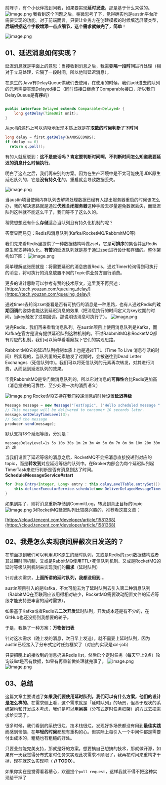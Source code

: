 前阵子，有个小伙伴找到问我，如果要实现**延时发送**，那是基于什么来做的。
![image.png](https://cdn.nlark.com/yuque/0/2022/png/1285871/1649771505975-6439af99-af46-4312-a8e0-2342c81af2fa.png#averageHue=%23e5e8e8&clientId=u8e66d095-86b5-4&from=paste&id=u71b505d3&originHeight=1686&originWidth=1080&originalType=url&ratio=1&rotation=0&showTitle=false&size=776413&status=done&style=none&taskId=ue83634a7-2d0d-4bb1-ab61-c749539a2b4&title=)
我看到这个问题之后，稍微思考了下，觉得确实也是austin平台所需要实现的功能。对于前端而言，只要让业务方在创建模板的时候填选屏蔽类型，**后端根据这个字段增添一点点细节，这个需求就做完了，简单**！

![image.png](https://cdn.nlark.com/yuque/0/2022/png/1285871/1649771505516-4c37bfc1-5d8d-490d-8737-be9ac8c11e2b.png#averageHue=%23fdfcfc&clientId=u8e66d095-86b5-4&from=paste&id=uc78249e5&originHeight=858&originWidth=1568&originalType=url&ratio=1&rotation=0&showTitle=false&size=240481&status=done&style=none&taskId=u1b748892-f930-47d3-a3e0-fbf97b3b408&title=)
## 01、延迟消息如何实现？
延迟消息就是字面上的意思：当接收到消息之后，我需要**隔一段时间**进行处理（相对于立马处理，它隔了一段时间，所以他叫延迟消息）。

在原生的Java有DelayQueue供我们去使用，在使用的时候，我们add进去的队列的元素需要实现Delayed接口（同时该接口继承了Comparable接口，所以我们DelayQueue是**有序**的）

```java

public interface Delayed extends Comparable<Delayed> {
    long getDelay(TimeUnit unit);
}

```
从poll的源码上可以清晰地发现本质上就是在**取数的时候判断了下时间**

```java
long delay = first.getDelay(NANOSECONDS);
if (delay <= 0)
  return q.poll();
```
有的人就反驳到：**这不是废话吗？肯定要判断时间啊，不判断时间怎么知道我要延迟的消息什么时候执行**。

明白了这点之后，我们再来别的方案。因为在生产环境中是不太可能使用JDK原生延迟队列的，它是**没有持久化**的，重启就会导致数据丢失。

![image.png](https://cdn.nlark.com/yuque/0/2022/png/1285871/1649771505415-17e4c998-7729-49a0-8fd6-2decdb94787d.png#averageHue=%23eed9d8&clientId=u8e66d095-86b5-4&from=paste&id=uc2525601&originHeight=238&originWidth=906&originalType=url&ratio=1&rotation=0&showTitle=false&size=94507&status=done&style=none&taskId=uc8c5c34b-04a0-40e6-991c-8f8d22cb709&title=)

当austin项目使用内存队列去解耦处理数据已经有人提出服务器重启的时候该怎么办，我的解决思路就是通过**优雅关闭服务器**这种手段去尽量避免数据丢失，而延迟队列这种就不能这么干了，我们等不了这么久的。

稍微想想还有什么**存储**适合当队列且有持久化机制的呢？

答案显而易见：Redis和消息队列(Kafka/RocketMQ/RabbmitMQ等)

我们先来看Redis里提供了一种数据结构叫做zset，它是**可排序**的集合并且Redis原生就支持持久化。**有赞**的延迟队列就是基于通过zset进行设计和存储的。整体架构如下图：
![image.png](https://cdn.nlark.com/yuque/0/2022/png/1285871/1649771505616-c0518bd9-1845-494e-ac99-98988f5459f1.png#averageHue=%23e9b376&clientId=u8e66d095-86b5-4&from=paste&id=ubb73cee8&originHeight=666&originWidth=1232&originalType=url&ratio=1&rotation=0&showTitle=false&size=346784&status=done&style=none&taskId=u6cae3eca-42c3-4750-bad2-db1646ea9f9&title=)

简单理解这张图就是：将需要延迟的消息放置Redis，通过Timer轮询得到可执行的消息，将可执行的消息放置不同的Topic供业务方自行消费。

更多的设计思路可以参考有赞的技术原文，这里我不再赘述：[https://tech.youzan.com/queuing_delay/](https://tech.youzan.com/queuing_delay/)

通过timer去轮询zset查看是否有可执行的消息是一种思路，也有人通过Redis的**过期回调**的姿势也能达到延迟消息的效果（把消息执行的时间定义为key过期的时间，当key触发了过期回调，那说明该消息可执行了）。
![image.png](https://cdn.nlark.com/yuque/0/2022/png/1285871/1649771505415-33f881d1-62f3-407b-bae6-237e7b9109b6.png#averageHue=%237aa943&clientId=u8e66d095-86b5-4&from=paste&id=u8e3029a9&originHeight=296&originWidth=1502&originalType=url&ratio=1&rotation=0&showTitle=false&size=132338&status=done&style=none&taskId=u3f473afe-5ac9-443d-b156-2281d30962d&title=)

说完Redis，我们再来看看消息队列。在austin项目上使用消息队列是Kafka，而Kafka在官方是没有提供延迟队列这种机制的。不过RabbmitMQ和RocketMQ都有对应的机制，我们可以简单看看窥探下它们的实现思路。

RabbmitMQ它的延迟队列机制本质上也是通过TTL（Time To Live 消息存活的时间）所实现的，当队列里的元素触发了过期时，会被送往到Dead Letter Exchanges（死信队列中)。我们可以将死信队列的元素再次转发，对其进行消费，从而达到延迟队列的效果。

毕竟RabbmitMQ是专门做消息队列的，所以它对消息的**可靠性**会比Redis更加高（消息投递的可靠性、至少处理一次的消费语义）

![image.png](https://cdn.nlark.com/yuque/0/2022/png/1285871/1649771506415-ed7d20a9-0ada-4e36-97fd-ccaed6e0d8f1.png#averageHue=%23f4e8d9&clientId=u8e66d095-86b5-4&from=paste&id=ucf2e86f8&originHeight=272&originWidth=780&originalType=url&ratio=1&rotation=0&showTitle=false&size=92257&status=done&style=none&taskId=uf6757a68-9e27-43c6-9bb4-9ad30f87f3c&title=)
RocketMQ支持在我们投递消息的时候设置**延迟等级**
```java
Message message = new Message("TestTopic", ("Hello scheduled message " + i).getBytes());
// This message will be delivered to consumer 10 seconds later.
message.setDelayTimeLevel(3);
// Send the message
producer.send(message);
```
默认支持18个延迟等级，分别是：

`messageDelayLevel=1s 5s 10s 30s 1m 2m 3m 4m 5m 6m 7m 8m 9m 10m 20m 30m 1h 2h`

当我们设置了延迟等级的消息之后，RocketMQ不会把消息直接投递到对应的topic，而是**转发到**对应延迟等级的队列中。在Broker内部会为每个延迟队列起TimerTask来进行判断是否有消息到达了时间。
**ScheduleMessageService#start**
```java
for (Map.Entry<Integer, Long> entry : this.delayLevelTable.entrySet()) {
    this.deliverExecutorService.schedule(new DeliverDelayedMessageTimerTask(level, offset), FIRST_DELAY_TIME, TimeUnit.MILLISECONDS);
}  
```

如果到期了，则将消息重新存储到CommitLog，转发到真正目标的topic
![image.png](https://cdn.nlark.com/yuque/0/2022/png/1285871/1649771506644-7e7c2e5a-62ab-4de7-b0da-16a13545d691.png#averageHue=%23faf8f7&clientId=u8e66d095-86b5-4&from=paste&id=u46dd4fe3&originHeight=1026&originWidth=2096&originalType=url&ratio=1&rotation=0&showTitle=false&size=287241&status=done&style=none&taskId=u2551bb5a-cbbd-45ba-b2ab-322ddf44ed4&title=)
对RocketMQ延迟队列比较感兴趣的，推荐看这篇文章：

[https://cloud.tencent.com/developer/article/1581368](https://cloud.tencent.com/developer/article/1581368)
## 02、我是怎么实现夜间屏蔽次日发送的？

在前面提到我们可以利用JDK原生的延时队列，又或是Redis的zset数据结构或者其过期时间机制、又或是RabbitMQ使用TTL+死信队列机制、又或是RocketMQ的延时等级队列机制来实现我们的**需求**（延时队列）

针对此次需求，**上面所讲的延时队列，我都没用到...**

austin项目引入的是Kafka，不太可能去为了延时队列去引入第二种消息队列（RabbitMQ在互联网应该用得相对较少，RocketMQ需要改动配置文件的延迟等级才能支持更丰富的延时需求）。

如果基于Kafka或者Redis去**二次开发**延时队列，开发成本还是有不少的，在GitHub也还没捞到我想要的轮子。

于是，我换了一种方案：**万物皆扫表**

针对这次需求（晚上发的消息，次日早上发送），就不需要上延时队列，因为austin已经接入了分布式定时任务框架了（对应的实现是xxl-job）

只要把晚上的接收到的消息扔进Redis list，然后启个定时任务（每天早上9点）轮询该list是否有数据，如果有再重新做处理就完事了。
![image.png](https://cdn.nlark.com/yuque/0/2022/png/1285871/1649771508014-3e7e436d-f706-4493-904e-7fdab96ac137.png#averageHue=%232e2c2b&clientId=u8e66d095-86b5-4&from=paste&id=uf7e87a67&originHeight=1080&originWidth=2823&originalType=url&ratio=1&rotation=0&showTitle=false&size=1324559&status=done&style=none&taskId=u56228351-630d-4586-9d16-a9d3cbf9c53&title=)
![image.png](https://cdn.nlark.com/yuque/0/2022/png/1285871/1649771507599-530ca824-770e-43fb-b9ef-a3bd1dc2a101.png#averageHue=%232c2c2b&clientId=u8e66d095-86b5-4&from=paste&id=ud077bc23&originHeight=1080&originWidth=1782&originalType=url&ratio=1&rotation=0&showTitle=false&size=801516&status=done&style=none&taskId=ua044a423-014d-45ed-a588-510b4edbc14&title=)
## 03、总结
这篇文章主要讲述了**如果我们要使用延时队列，我们可以有什么方案，他们的设计是怎么样的**。在需求侧上看，这个需求就是「延时队列」的场景，但基于现状的系统架构和开发成本考虑，我们是可以用**另类**（分布式定时任务框架）的方式去把需求给实现了。

很多时候，我们看到的系统很烂，技术栈很烂，发现好多场景都没有用到**最佳实践**而感到懊恼，在**年轻的时候**都想有重构的心。但实际上每引入一个中间件都是需要付出成本的，粗糙也有粗糙的好处。

只要业务能完美支持，那就是好的方案。想要搞自己想搞的技术，那就做开源，如果有一天我觉得分布式定时任务来实现此次需求不顺眼了，我再花时间来重构才干掉，现在就这么实现吧（ **// TODO**）。

如果你实在是觉得看着糟心，欢迎提个`pull request`，这样我就不得不把这种实现给干掉了


